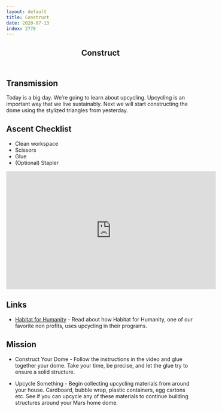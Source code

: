 ```yaml
---
layout: default
title: Construct
date: 2020-07-13
index: 2778
---
```


<article id="Class">
        <header>
                <h1>Construct</h1>
        </header>
        <div class="class-transmission">
                <h2>Transmission</h2>
                <p>Today is a big day. We’re going to learn about upcycling. Upcycling is an important way that we live sustainably. Next we will start constructing the dome using the stylized triangles from yesterday.</p>
        </div>
        <div class="class-ascent_checklist">
                <h2>Ascent Checklist</h2>
                <ul>
                        <li data-icon="✨">Clean workspace</li>
                        <li data-icon="✂️">Scissors</li>
                        <li data-icon="📎">Glue</li>
                        <li data-icon="➕">(Optional) Stapler</li>
                </ul>
        </div>
        <div class="video">
                <iframe width="560" height="315" src="https://www.youtube.com/embed/_uQ8w-WXPQs" frameborder="0" allow="accelerometer; autoplay; encrypted-media; gyroscope; picture-in-picture" allowfullscreen></iframe>
        </div>
        <div class="class-links">
                <h2>Links</h2>
                <ul>
                        <li data-icon="🌎"><a href="https://www.habitat.org/stories/what-is-upcycling " target="_blank">Habitat for Humanity</a> - Read about how Habitat for Humanity, one of our favorite non profits, uses upcycling in their programs. </li>
                </ul>
        </div>
        <div class="class-mission">
                <h2>Mission</h2>
                <ul>
                        <li data-icon="📎🔺">
                                <p><span class="strong">Construct Your Dome</span> - Follow the instructions in the video and glue together your dome. Take your time, be precise, and let the glue try to ensure a solid structure. </p>
                        </li>
                        <li data-icon="📦">
                                <p><span class="strong">Upcycle Something</span> -  Begin collecting upcycling materials from around your house. Cardboard, bubble wrap, plastic containers, egg cartons etc. See if you can upcycle any of these materials to continue building structures around your Mars home dome.</p>
                        </li>
                </ul>
        </div>
</article>